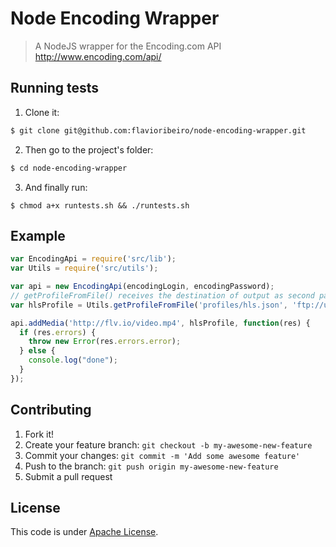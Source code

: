 # Node Encoding Wrapper
> A NodeJS wrapper for the Encoding.com API http://www.encoding.com/api/

## Running tests

1. Clone it:

```sh
$ git clone git@github.com:flavioribeiro/node-encoding-wrapper.git
```

2. Then go to the project's folder:

```sh
$ cd node-encoding-wrapper
```

3. And finally run:
```shell
$ chmod a+x runtests.sh && ./runtests.sh
```

## Example
```js
var EncodingApi = require('src/lib');
var Utils = require('src/utils');

var api = new EncodingApi(encodingLogin, encodingPassword);
// getProfileFromFile() receives the destination of output as second parameter
var hlsProfile = Utils.getProfileFromFile('profiles/hls.json', 'ftp://usr:passwd@flv.io/hls_output/');

api.addMedia('http://flv.io/video.mp4', hlsProfile, function(res) {
  if (res.errors) {
    throw new Error(res.errors.error);
  } else {
    console.log("done");
  }
});
```

## Contributing

1. Fork it!
2. Create your feature branch: `git checkout -b my-awesome-new-feature`
3. Commit your changes: `git commit -m 'Add some awesome feature'`
4. Push to the branch: `git push origin my-awesome-new-feature`
5. Submit a pull request

## License

This code is under [Apache License](https://github.com/flavioribeiro/video-thumbnail-generator/blob/master/LICENSE).

